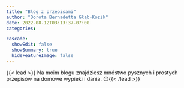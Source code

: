 ```yaml
---
title: "Blog z przepisami"
author: "Dorota Bernadetta Głąb-Kozik"
date: 2022-08-12T03:13:37-07:00
categories:

cascade:
  showEdit: false
  showSummary: true
  hideFeatureImage: false
---
```


{{< lead >}} Na moim blogu znajdziesz mnóstwo pysznych i prostych przepisów na domowe wypieki i dania. 😊{{< /lead >}}
